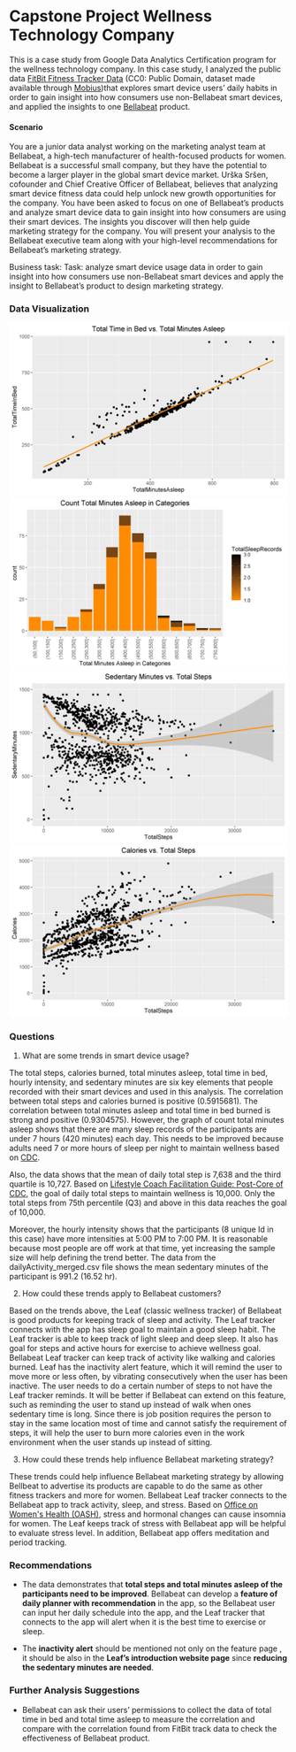 # Capstone Project Wellness Technology Company
This is a case study from Google Data Analytics Certification program for the wellness technology company. In this case study, I analyzed the public data [FitBit Fitness Tracker Data](https://www.kaggle.com/arashnic/fitbit) (CC0: Public Domain, dataset made available through [Mobius](https://www.kaggle.com/arashnic))that explores smart device users’ daily habits in order to gain insight into how consumers use non-Bellabeat smart devices, and applied the insights to one [Bellabeat](https://bellabeat.com/) product.

#### Scenario
You are a junior data analyst working on the marketing analyst team at Bellabeat, a high-tech manufacturer of health-focused products for women. Bellabeat is a successful small company, but they have the potential to become a larger player in the global smart device market. Urška Sršen, cofounder and Chief Creative Officer of Bellabeat, believes that analyzing smart device fitness data could help unlock new growth opportunities for the company. You have been asked to focus on one of
Bellabeat’s products and analyze smart device data to gain insight into how consumers are using their smart devices. The insights you discover will then help guide marketing strategy for the company. You will present your analysis to the Bellabeat executive team along with your high-level recommendations for Bellabeat’s marketing strategy.

Business task: Task: analyze smart device usage data in order to gain insight into how consumers use non-Bellabeat smart devices and apply the insight to Bellabeat’s product to design marketing strategy.

### Data Visualization

![totaltimeinbed_vs_timeasleep](https://github.com/CindyGuanYG/capstone_project_wellness_tech/blob/main/Totaltimeinbed_totalasleep.jpg)
![Count_Total_Minutes_Asleep](https://github.com/CindyGuanYG/capstone_project_wellness_tech/blob/main/Count%20Total%20Minutes%20Asleep%20in%20Categories.jpg)
![SedentaryMinutes_TotalSteps](https://github.com/CindyGuanYG/capstone_project_wellness_tech/blob/main/sedentaryminutes_totalsteps.jpg)
![calories_vs_totalsteps](https://github.com/CindyGuanYG/capstone_project_wellness_tech/blob/main/calories_totalsteps.jpg)
### Questions
1. What are some trends in smart device usage?

The total steps, calories burned, total minutes asleep, total time in bed, hourly intensity, and sedentary minutes are six key elements that people recorded with their smart devices and used in this analysis. The correlation between total steps and calories burned is positive (0.5915681). The correlation between total minutes asleep and total time in bed burned is strong and positive (0.9304575). However, the graph of count total minutes asleep shows that there are many sleep records of the participants are under 7 hours (420 minutes) each day. This needs to be improved because adults need 7 or more hours of sleep per night to maintain wellness based on [CDC](https://www.cdc.gov/sleep/data_statistics.html). 

Also, the data shows that the mean of daily total step is 7,638 and the third quartile is 10,727. Based on [Lifestyle Coach Facilitation Guide: Post-Core of CDC](https://www.cdc.gov/diabetes/prevention/pdf/postcurriculum_session8.pdf), the goal of daily total steps to maintain wellness is 10,000. Only the total steps from 75th percentile (Q3) and above in this data reaches the goal of 10,000.

Moreover, the hourly intensity shows that the participants (8 unique Id in this case) have more intensities at 5:00 PM to 7:00 PM. It is reasonable because most people are off work at that time, yet increasing the sample size will help defining the trend better. The data from the dailyActivity_merged.csv file shows the mean sedentary minutes of the participant is 991.2 (16.52 hr).  

2. How could these trends apply to Bellabeat customers?

Based on the trends above, the Leaf (classic wellness tracker) of Bellabeat is good products for keeping track of sleep and activity.  The Leaf tracker connects with the app has sleep goal to maintain a good sleep habit. The Leaf tracker is able to keep track of light sleep and deep sleep. It also has goal for steps and active hours for exercise to achieve wellness goal. Bellabeat Leaf tracker can keep track of activity like walking and calories burned. Leaf has the inactivity alert feature, which it will remind the user to move more or less often, by vibrating consecutively when the user has been inactive. The user needs to do a certain number of steps to not have the Leaf tracker reminds. It will be better if Bellabeat can extend on this feature, such as reminding the user to stand up instead of walk when ones sedentary time is long. Since there is job position requires the person to stay in the same location most of time and cannot satisfy the requirement of steps, it will help the user to burn more calories even in the work environment when the user stands up instead of sitting.

3. How could these trends help influence Bellabeat marketing strategy?

These trends could help influence Bellabeat marketing strategy by allowing Bellbeat to advertise its products are capable to do the same as other fitness trackers and more for women. Bellabeat Leaf tracker connects to the Bellabeat app to track activity, sleep, and stress. Based on [Office on Women's Health (OASH)](https://www.womenshealth.gov/a-z-topics/insomnia), stress and hormonal changes can cause insomnia for women. The Leaf keeps track of stress with Bellabeat app will be helpful to evaluate stress level. In addition, Bellabeat app offers meditation and period tracking.

### Recommendations
* The data demonstrates that **total steps and total minutes asleep of the participants need to be improved**. Bellabeat can develop a **feature of daily planner with recommendation** in the app, so the Bellabeat user can input her daily schedule into the app, and the Leaf tracker that connects to the app will alert when it is the best time to exercise or sleep. 

 * The **inactivity alert** should be mentioned not only on the feature page , it should be also in the **Leaf’s introduction website page** since **reducing the sedentary minutes are needed**.

### Further Analysis Suggestions
* Bellabeat can ask their users’ permissions to collect the data of total time in bed and total time asleep to measure the correlation and compare with the correlation found from FitBit track data to check the effectiveness of Bellabeat product.

